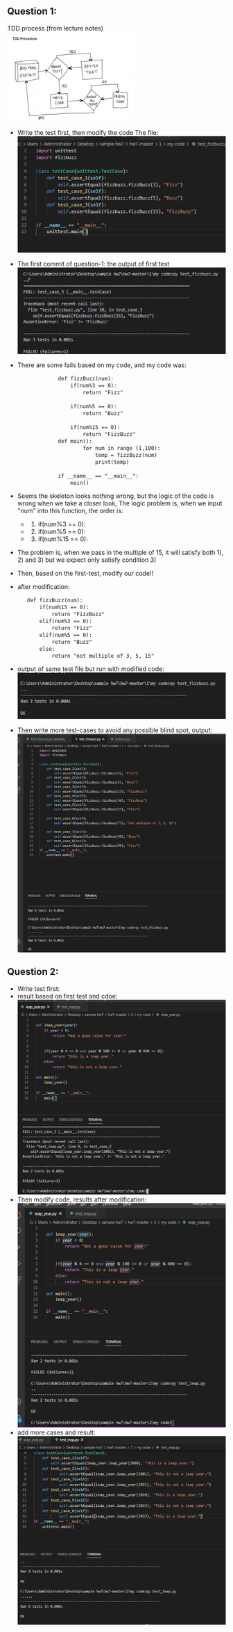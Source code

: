 ## Question 1:

TDD process (from lecture notes)
![Test Message](https://github.com/StrikeR2018/TDD/blob/main/cb6bf48f57fb3aa0ff172565cb2930a.png)
* Write the test first,  then modify the code 
The file:
![Test Message](https://github.com/StrikeR2018/TDD/blob/main/first-testfile.png)
* The first commit of question-1: the output of first test
![Test Message](https://github.com/StrikeR2018/TDD/blob/main/question1/first_test/results/results-first.png)

 * There are some fails based on my code, and my code was:

                    def fizzBuzz(num):
                        if(num%3 == 0):
                            return "Fizz" 

                        if(num%5 == 0):
                            return "Buzz"

                        if(num%15 == 0):
                            return "FizzBuzz"
                    def main():
                            for num in range (1,100):
                                temp = fizzBuzz(num)
                                print(temp)

                    if __name__ == "__main__":
                        main()
                        
* Seems the skeleton looks nothing wrong, but the logic of the code is wrong when we take a closer look,
The logic problem is, when we input "num" into this function, the order is:
     *  1) if(num%3 == 0):
     *  2) if(num%5 == 0):
    *   3) if(num%15 == 0):
* The problem is, when we pass in the multiple of 15, it will satisfy both 1), 2) and 3) but we expect
only satisfy condition 3)

* Then, based on the first-test, modify our code!!
* after modification:

         def fizzBuzz(num):
             if(num%15 == 0):
                 return "FizzBuzz"
             elif(num%3 == 0):
                 return "Fizz" 
             elif(num%5 == 0):
                 return "Buzz"
             else: 
                 return "not multiple of 3, 5, 15"     

* output of same test file but run with modified code:
![Test Message](https://github.com/StrikeR2018/TDD/blob/main/question1/second_test/results/results-second-test.png)

* Then write more test-cases to avoid any possible blind spot, output:
![Test Message](https://github.com/StrikeR2018/TDD/blob/main/question1/third_test/results/final-results.png)

## Question 2:
* Write test first:
* result based on first test and cdoe:
  ![Test Message](https://github.com/StrikeR2018/TDD/blob/main/question2/first_test/results/b8112a3357e61486f1581b738a4cf52.png)
* Then modify code, results after modification:
![Test Message](https://github.com/StrikeR2018/TDD/blob/main/question2/second_test/results/ff5e693729d654acc980473823028a2.png)
* add more cases and result:
![Test Message](https://github.com/StrikeR2018/TDD/blob/main/question2/second_test/results/97c06a6aa96ea13d3f906178b31c77e.png)

